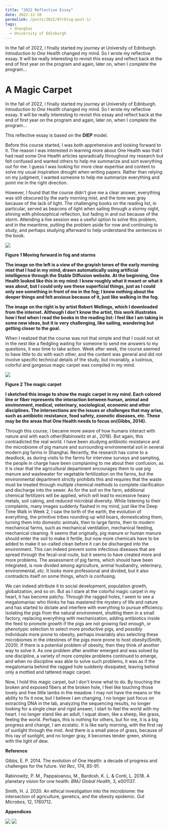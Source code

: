```yaml
---
title: "2022 Reflective Essay"
date: 2022-12-10
permalink: /posts/2022/07/blog-post-1/
tags:
  - Shanghai
  - University of Edinburgh
---
```


In the fall of 2022, I finally started my journey at University of Edinburgh. *Introduction to One Health* changed my mind. So I wrote my reflective essay.
It will be really interesting to revisit this essay and reflect back at the end of first year on the program and again, later on, when I complete the program…


A Magic Carpet
======
In the fall of 2022, I finally started my journey at University of Edinburgh. *Introduction to One Health* changed my mind. So I wrote my reflective essay.
It will be really interesting to revisit this essay and reflect back at the end of first year on the program and again, later on, when I complete the program…

This reflective essay is based on the **DIEP** model.

Before this course started, I was both apprehensive and looking forward to it. The reason I was interested in learning more about One Health was that I had read some One Health articles sporadically throughout my research but felt confused and wanted others to help me summarize and sort everything out for me. I guess I was looking for more clear expertise and content to solve my usual inspiration drought when writing papers. Rather than relying on my judgment, I wanted someone to help me summarize everything and point me in the right direction.

However, I found that the course didn't give me a clear answer, everything was still obscured by the early morning mist, and the tone was gray because of the lack of light. The challenging books on the reading list, in particular, served as beacons of light when sailing through a stormy night, shining with philosophical reflection, but fading in and out because of the storm. Attending a live session was a useful option to solve this problem, and in the meantime, putting the problem aside for now and continuing to study, and perhaps studying afterward to help understand the sentences in the book.

<img src="https://github.com/jing-qian-9898/jing.qian.homepage/blob/master/images/2022_reflective_essay_1.png">

**Figure 1 Moving forward in fog and storms**

**The image on the left is a view of the grayish tones of the early morning mist that I had in my mind, drawn automatically using artificial intelligence through the Stable Diffusion website. At the beginning, One Health looked like this in my mind: I knew roughly what it meant or what it was about, but I could only see these superficial things, just as I could only see something in front of me in the fog; I knew nothing about the deeper things and felt anxious because of it, just like walking in the fog.**

**The image on the right is by artist Robert Wellings, which I downloaded from the internet. Although I don't know the artist, this work illustrates how I feel when I read the books in the reading list: I feel like I am taking in some new ideas, but it is very challenging, like sailing, wandering but getting closer to the goal.**

When I realized that the course was not that simple and that I could not sit in the nest like a fledgling waiting for someone to send me answers to my questions, it was time to take action. Week after week, the course seemed to have little to do with each other, and the content was general and did not involve specific technical details of the study, but invariably, a lustrous, colorful and gorgeous magic carpet was compiled in my mind.
 
 <img src="https://github.com/jing-qian-9898/jing.qian.homepage/blob/master/images/2022_reflective_essay_2.png">
 
**Figure 2 The magic carpet**

**I sketched this image to show the magic carpet in my mind. Each colored line or fiber represents the interaction between human, animal and environment, medical, veterinary, sociological, economic and other disciplines. The intersections are the issues or challenges that may arise, such as antibiotic resistance, food safety, zoonotic diseases, etc. These may be the areas that One Health needs to focus on(Gibbs, 2014).**

Through this course, I became more aware of how humans interact with nature and with each other(Rabinowitz et al., 2018). But again, this contradicted the real world. I have been studying antibiotic resistance and the microbiome of pig manure and surrounding environmental soil in several modern pig farms in Shanghai. Recently, the research has come to a deadlock, as during visits to the farms for interview surveys and sampling, the people in charge have been complaining to me about their confusion, as it is clear that the agricultural department encourages them to use pig manure and wastewater for vegetable fertilization on the farms, but the environmental department strictly prohibits this and requires that the waste must be treated through multiple chemical methods to complete clarification and discharge into the sewer. As for the soil on the farm, additional chemical fertilizers will be applied, which will lead to excessive heavy metals, soil caking, and reduced microbial diversity. While listening to their complaints, many images suddenly flashed in my mind, just like the Deep Time Walk in Week 2, I saw the birth of the earth, the evolution of everything, the primitive tribes rounding up wild boars, domesticating them, turning them into domestic animals, then to large farms, then to modern mechanical farms, such as mechanical ventilation, mechanical feeding, mechanical cleaning. It seems that originally, pig manure or human manure should enter the soil to make it fertile, but now more chemicals have to be added to make it so-called clean before it can be discharged into the environment. This can indeed prevent some infectious diseases that are spread through the fecal-oral route, but it seems to have created more and more problems. The assessment of pig farms, which should have been integrated, is now divided among agriculture, animal husbandry, veterinary, environmental, *etc*. It looks more professional and divided, but it also contradicts itself on some things, which is confusing.

We can indeed attribute it to social development, population growth, globalization, and so on. But as I stare at the colorful magic carpet in my heart, it has become patchy. Through the ragged holes, I seem to see a megalomaniac who thinks he has mastered the mystery of life and nature and has started to dictate and interfere with everything to pursue efficiency. Isolating the pigs from the natural environment, shutting them in a small factory, replacing everything with mechanization, adding antibiotics inside the feed to promote growth if the pigs are not growing fast enough, or phenotypic selection to select more productive pigs, and possibly individuals more prone to obesity, perhaps invariably also selecting these microbiomes in the intestines of the pigs more prone to host obesity(Smith, 2020). If there is a potential problem of obesity, then they think of another way to solve it. As one problem after another emerged and was solved by one discipline, a variety of more complex problems continued to emerge, and when no discipline was able to solve such problems, it was as if the megalomania behind the ragged hole suddenly dissipated, leaving behind only a mottled and tattered magic carpet.

Now, I hold this magic carpet, but I don't know what to do. By touching the broken and exposed fibers at the broken hole, I feel like touching those lovely and free little lambs in the meadow. I may not have the means or the ability to fix it now, but I believe I am changing. I no longer just focus on extracting DNA in the lab, analyzing the sequencing results, no longer looking for a single clear and rigid answer, I start to feel the world with my heart. I no longer stand like an adult, I squat down, like a sheep, like grass, feeling the world. Perhaps, this is nothing for others, but for me, it is a big progress and change, I am ecstatic. It is like early morning, with the first ray of sunlight through the mist. And there is a small piece of grass, because of this ray of sunlight, and no longer gray, it becomes tender green, shining with the light of dew. 


**Reference**

Gibbs, E. P. 2014. The evolution of One Health: a decade of progress and challenges for the future. *Vet Rec*, 174, 85-91.

Rabinowitz, P. M., Pappaioanou, M., Bardosh, K. L. & Conti, L. 2018. A planetary vision for one health. *BMJ Global Health*, 3, e001137.

Smith, H. J. 2020. An ethical investigation into the microbiome: the intersection of agriculture, genetics, and the obesity epidemic. *Gut Microbes*, 12, 1760712.

**Appendices**

 <img src="https://github.com/jing-qian-9898/jing.qian.homepage/blob/master/images/2022_reflective_essay_3.png">
 
 <img src="https://github.com/jing-qian-9898/jing.qian.homepage/blob/master/images/2022_reflective_essay_4.png">

